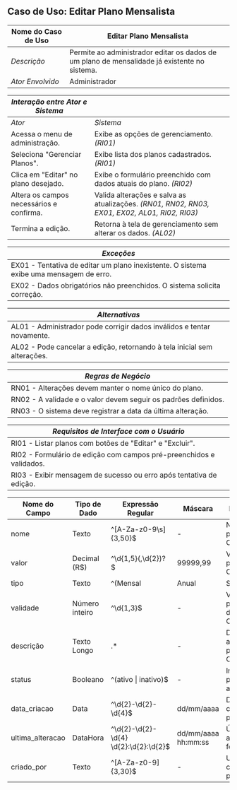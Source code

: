 ## Caso de Uso: Editar Plano Mensalista

| Nome do Caso de Uso       | Editar Plano Mensalista                                                                                   |
|---------------------------|-----------------------------------------------------------------------------------------------------------|
| *Descrição*               | Permite ao administrador editar os dados de um plano de mensalidade já existente no sistema.              |
| *Ator Envolvido*          | Administrador                                                                                            |

| *Interação entre Ator e Sistema*       |                                                                                                         |
|----------------------------------------|---------------------------------------------------------------------------------------------------------|
| *Ator*                                 | *Sistema*                                                                                               |
| Acessa o menu de administração.        | Exibe as opções de gerenciamento. *(RI01)*                                                              |
| Seleciona "Gerenciar Planos".           | Exibe lista dos planos cadastrados. *(RI01)*                                                             |
| Clica em "Editar" no plano desejado.    | Exibe o formulário preenchido com dados atuais do plano. *(RI02)*                                        |
| Altera os campos necessários e confirma. | Valida alterações e salva as atualizações. *(RN01, RN02, RN03, EX01, EX02, AL01, RI02, RI03)*                        |
| Termina a edição.                      | Retorna à tela de gerenciamento sem alterar os dados. *(AL02)*                                          |

| *Exceções*                                                                                           |
|------------------------------------------------------------------------------------------------------|
| EX01 - Tentativa de editar um plano inexistente. O sistema exibe uma mensagem de erro.               |
| EX02 - Dados obrigatórios não preenchidos. O sistema solicita correção.                             |

| *Alternativas*                                                                                       |
|------------------------------------------------------------------------------------------------------|
| AL01 - Administrador pode corrigir dados inválidos e tentar novamente.                                                    |
| AL02 - Pode cancelar a edição, retornando à tela inicial sem alterações.                                                      |

| *Regras de Negócio*                                                                                   |
|--------------------------------------------------------------------------------------------------------|
| RN01 - Alterações devem manter o nome único do plano.                                                 |
| RN02 - A validade e o valor devem seguir os padrões definidos.                                        |
| RN03 - O sistema deve registrar a data da última alteração.                                           |

| *Requisitos de Interface com o Usuário*                                                               |
|--------------------------------------------------------------------------------------------------------|
| RI01 - Listar planos com botões de "Editar" e "Excluir".                                              |
| RI02 - Formulário de edição com campos pré-preenchidos e validados.                                   |
| RI03 - Exibir mensagem de sucesso ou erro após tentativa de edição.                                   |

| Nome do Campo | Tipo de Dado | Expressão Regular | Máscara       | Descrição                                                                 |
|---------------|--------------|-------------------|---------------|---------------------------------------------------------------------------|
| nome          | Texto        | ^[A-Za-z0-9\s]{3,50}$ | -           | Nome do plano. Obrigatório. |
| valor         | Decimal (R$) | ^\d{1,5}(,\d{2})?$  | 99999,99      | Valor do plano. Obrigatório. |
| tipo          | Texto        | ^(Mensal|Anual|Semestral)$ | -     | Tipo de plano. Obrigatório. |
| validade      | Número inteiro | ^\d{1,3}$        | -             | Validade do plano em dias. Obrigatório. |
| descrição     | Texto Longo  | .*                | -             | Descrição adicional do plano. Opcional. |
| status        | Booleano     |^(ativo \| inativo)$| -             | Indica se o plano está ativo. |
| data_criacao  | Data         | ^\d{2}-\d{2}-\d{4}$ | dd/mm/aaaa   | Data de criação do plano. |
| ultima_alteracao | DataHora | ^\d{2}-\d{2}-\d{4} \d{2}:\d{2}:\d{2}$ | dd/mm/aaaa hh:mm:ss | Última alteração feita. |
| criado_por    | Texto        | ^[A-Za-z0-9]{3,30}$ | -           | Usuário que criou o plano. |
